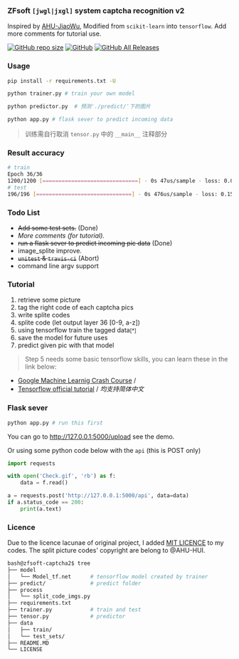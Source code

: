 ### ZFsoft `[jwgl|jxgl]` system captcha recognition v2

Inspired by [AHU-JiaoWu](https://github.com/AHU-HUI/AHU-JiaoWu),
Modified from `scikit-learn` into `tensorflow`. Add more comments for tutorial use.

[![GitHub repo size](https://img.shields.io/github/repo-size/symant233/zfsoft-captcha2)](https://github.com/symant233/zfsoft-captcha2/archive/master.zip) [![GitHub](https://img.shields.io/github/license/symant233/zfsoft-captcha2)](https://github.com/symant233/zfsoft-captcha2/blob/master/LICENSE) [![GitHub All Releases](https://img.shields.io/github/downloads/symant233/zfsoft-captcha2/total)](https://github.com/symant233/zfsoft-captcha2/releases)

### Usage
```bash
pip install -r requirements.txt -U

python trainer.py # train your own model

python predictor.py  # 预测'./predict/'下的图片

python app.py # flask sever to predict incoming data
```
> 训练需自行取消 `tensor.py` 中的 `__main__` 注释部分

### Result accuracy
```bash
# train
Epoch 36/36
1200/1200 [==============================] - 0s 47us/sample - loss: 0.0321 - acc: 0.9967
# test
196/196 [==============================] - 0s 476us/sample - loss: 0.1501 - acc: 0.9643
```

### Todo List
 - ~~Add some test sets.~~ (Done)
 - *More comments (for tutorial).*
 - ~~run a flask sever to predict incoming pic data~~ (Done)
 - image_splite improve.
 - ~~`unitest` & `travis-ci`~~ (Abort)
 - command line argv support

### Tutorial
1. retrieve some picture
2. tag the right code of each captcha pics
3. write splite codes 
4. splite code (let output layer 36 [0-9, a-z])
5. using tensorflow train the tagged data<small>[*]</small>
6. save the model for future uses
7. predict given pic with that model

> Step 5 needs some basic tensorflow skills, you can learn these in the link below:
 - [Google Machine Learnig Crash Course](https://developers.google.com/machine-learning/crash-course/prereqs-and-prework) /
 - [Tensorflow official tutorial](https://www.tensorflow.org/tutorials) /
*均支持简体中文*

### Flask sever
```bash
python app.py # run this first
```
You can go to http://127.0.0.1:5000/upload see the demo.

Or using some python code below with the `api` (this is POST only) 
```python
import requests

with open('Check.gif', 'rb') as f:
    data = f.read()

a = requests.post('http://127.0.0.1:5000/api', data=data)
if a.status_code == 200:
    print(a.text)
```

### Licence
Due to the licence lacunae of original project, I added [MIT LICENCE](https://github.com/symant233/zfsoft-captcha2/blob/master/LICENSE) to my codes. The split picture codes' copyright are belong to @AHU-HUI.

```bash
bash@zfsoft-captcha2$ tree
├── model
│   └── Model_tf.net      # tensorflow model created by trainer
├── predict/              # predict folder
├── process   
│   └── split_code_imgs.py
├── requirements.txt      
├── trainer.py            # train and test
├── tensor.py             # predictor
├── data
│   ├── train/
│   └── test_sets/
├── README.MD
└── LICENSE
```